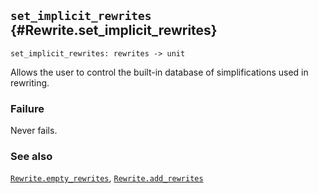 ## `set_implicit_rewrites` {#Rewrite.set_implicit_rewrites}


```
set_implicit_rewrites: rewrites -> unit
```



Allows the user to control the built-in database of simplifications used
in rewriting.

### Failure

Never fails.

### See also

[`Rewrite.empty_rewrites`](#Rewrite.empty_rewrites), [`Rewrite.add_rewrites`](#Rewrite.add_rewrites)

